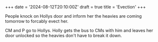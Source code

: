 +++
date = '2024-08-12T20:10:00Z'
draft = true
title = 'Evection'
+++

People knock on Hollys door and inform her the heavies are coming tomorrow to forcably evect her.

CM and P go to Hollys.
Holly gets the bus to CMs with him and leaves her door unlocked so the heavies don't have to break it down.
